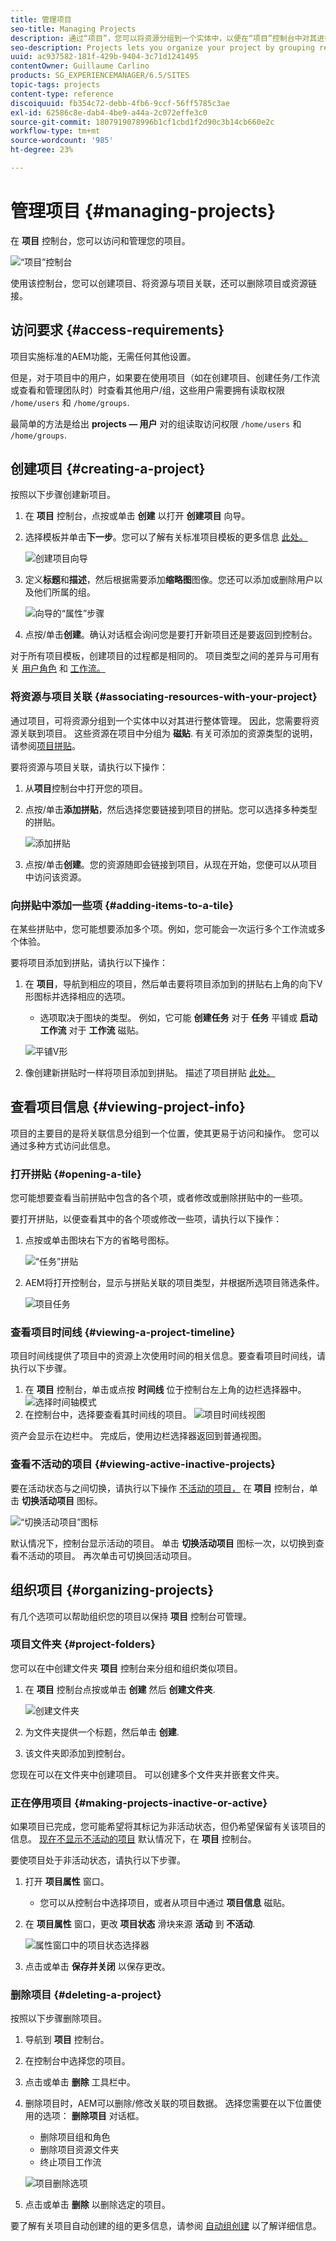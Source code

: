 ```yaml
---
title: 管理项目
seo-title: Managing Projects
description: 通过“项目”，您可以将资源分组到一个实体中，以便在“项目”控制台中对其进行访问和管理，从而组织项目
seo-description: Projects lets you organize your project by grouping resources into one entity which can be acessed and managed intheProjects console
uuid: ac937582-181f-429b-9404-3c71d1241495
contentOwner: Guillaume Carlino
products: SG_EXPERIENCEMANAGER/6.5/SITES
topic-tags: projects
content-type: reference
discoiquuid: fb354c72-debb-4fb6-9ccf-56ff5785c3ae
exl-id: 62586c8e-dab4-4be9-a44a-2c072effe3c0
source-git-commit: 1807919078996b1cf1cbd1f2d90c3b14cb660e2c
workflow-type: tm+mt
source-wordcount: '985'
ht-degree: 23%

---
```



# 管理项目 {#managing-projects}

在 **项目** 控制台，您可以访问和管理您的项目。

![“项目”控制台](assets/projects-console.png)

使用该控制台，您可以创建项目、将资源与项目关联，还可以删除项目或资源链接。

## 访问要求 {#access-requirements}

项目实施标准的AEM功能，无需任何其他设置。

但是，对于项目中的用户，如果要在使用项目（如在创建项目、创建任务/工作流或查看和管理团队时）时查看其他用户/组，这些用户需要拥有读取权限 `/home/users` 和 `/home/groups`.

最简单的方法是给出 **projects — 用户** 对的组读取访问权限 `/home/users` 和 `/home/groups`.

## 创建项目 {#creating-a-project}

按照以下步骤创建新项目。

1. 在 **项目** 控制台，点按或单击 **创建** 以打开 **创建项目** 向导。
1. 选择模板并单击&#x200B;**下一步**。您可以了解有关标准项目模板的更多信息 [此处。](/help/sites-authoring/projects.md#project-templates)

   ![创建项目向导](assets/create-project-wizard.png)

1. 定义&#x200B;**标题**&#x200B;和&#x200B;**描述**，然后根据需要添加&#x200B;**缩略图**&#x200B;图像。您还可以添加或删除用户以及他们所属的组。

   ![向导的“属性”步骤](assets/create-project-wizard-properties.png)

1. 点按/单击&#x200B;**创建**。确认对话框会询问您是要打开新项目还是要返回到控制台。

对于所有项目模板，创建项目的过程都是相同的。 项目类型之间的差异与可用有关 [用户角色](/help/sites-authoring/projects.md) 和 [工作流。](/help/sites-authoring/projects-with-workflows.md)

### 将资源与项目关联 {#associating-resources-with-your-project}

通过项目，可将资源分组到一个实体中以对其进行整体管理。 因此，您需要将资源关联到项目。 这些资源在项目中分组为 **磁贴**. 有关可添加的资源类型的说明，请参阅[项目拼贴](/help/sites-authoring/projects.md#project-tiles)。

要将资源与项目关联，请执行以下操作：

1. 从&#x200B;**项目**&#x200B;控制台中打开您的项目。
1. 点按/单击&#x200B;**添加拼贴**，然后选择您要链接到项目的拼贴。您可以选择多种类型的拼贴。

   ![添加拼贴](assets/project-add-tile.png)

1. 点按/单击&#x200B;**创建**。您的资源随即会链接到项目，从现在开始，您便可以从项目中访问该资源。

### 向拼贴中添加一些项 {#adding-items-to-a-tile}

在某些拼贴中，您可能想要添加多个项。例如，您可能会一次运行多个工作流或多个体验。

要将项目添加到拼贴，请执行以下操作：

1. 在 **项目**，导航到相应的项目，然后单击要将项目添加到的拼贴右上角的向下V形图标并选择相应的选项。

   * 选项取决于图块的类型。 例如，它可能 **创建任务** 对于 **任务** 平铺或 **启动工作流** 对于 **工作流** 磁贴。

   ![平铺V形](assets/project-tile-create-task.png)

1. 像创建新拼贴时一样将项目添加到拼贴。 描述了项目拼贴 [此处。](/help/sites-authoring/projects.md#project-tiles)

## 查看项目信息 {#viewing-project-info}

项目的主要目的是将关联信息分组到一个位置，使其更易于访问和操作。 您可以通过多种方式访问此信息。

### 打开拼贴 {#opening-a-tile}

您可能想要查看当前拼贴中包含的各个项，或者修改或删除拼贴中的一些项。

要打开拼贴，以便查看其中的各个项或修改一些项，请执行以下操作：

1. 点按或单击图块右下方的省略号图标。

   ![“任务”拼贴](assets/project-tile-tasks.png)

1. AEM将打开控制台，显示与拼贴关联的项目类型，并根据所选项目筛选条件。

   ![项目任务](assets/project-tasks.png)

### 查看项目时间线 {#viewing-a-project-timeline}

项目时间线提供了项目中的资源上次使用时间的相关信息。要查看项目时间线，请执行以下步骤。

1. 在 **项目** 控制台，单击或点按 **时间线** 位于控制台左上角的边栏选择器中。
   ![选择时间轴模式](assets/projects-timeline-rail.png)
2. 在控制台中，选择要查看其时间线的项目。
   ![项目时间线视图](assets/project-timeline-view.png)

资产会显示在边栏中。 完成后，使用边栏选择器返回到普通视图。

### 查看不活动的项目 {#viewing-active-inactive-projects}

要在活动状态与之间切换，请执行以下操作 [不活动的项目，](#making-projects-inactive-or-active) 在 **项目** 控制台，单击 **切换活动项目** 图标。

![“切换活动项目”图标](assets/projects-toggle-active.png)

默认情况下，控制台显示活动的项目。 单击 **切换活动项目** 图标一次，以切换到查看不活动的项目。 再次单击可切换回活动项目。

## 组织项目 {#organizing-projects}

有几个选项可以帮助组织您的项目以保持 **项目** 控制台可管理。

### 项目文件夹 {#project-folders}

您可以在中创建文件夹 **项目** 控制台来分组和组织类似项目。

1. 在 **项目** 控制台点按或单击 **创建** 然后 **创建文件夹**.

   ![创建文件夹](assets/project-create-folder.png)

1. 为文件夹提供一个标题，然后单击 **创建**.

1. 该文件夹即添加到控制台。

您现在可以在文件夹中创建项目。 可以创建多个文件夹并嵌套文件夹。

### 正在停用项目 {#making-projects-inactive-or-active}

如果项目已完成，您可能希望将其标记为非活动状态，但仍希望保留有关该项目的信息。 [现在不显示不活动的项目](#viewing-active-inactive-projects) 默认情况下，在 **项目** 控制台。

要使项目处于非活动状态，请执行以下步骤。

1. 打开 **项目属性** 窗口。
   * 您可以从控制台中选择项目，或者从项目中通过 **项目信息** 磁贴。
1. 在 **项目属性** 窗口，更改 **项目状态** 滑块来源 **活动** 到 **不活动**.

   ![属性窗口中的项目状态选择器](assets/project-status.png)

1. 点击或单击 **保存并关闭** 以保存更改。

### 删除项目 {#deleting-a-project}

按照以下步骤删除项目。

1. 导航到 **项目** 控制台。
1. 在控制台中选择您的项目。
1. 点击或单击 **删除** 工具栏中。
1. 删除项目时，AEM可以删除/修改关联的项目数据。 选择您需要在以下位置使用的选项： **删除项目** 对话框。
   * 删除项目组和角色
   * 删除项目资源文件夹
   * 终止项目工作流

   ![项目删除选项](assets/project-delete-options.png)
1. 点击或单击 **删除** 以删除选定的项目。

要了解有关项目自动创建的组的更多信息，请参阅 [自动组创建](/help/sites-authoring/projects.md#auto-group-creation) 以了解详细信息。
